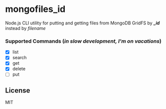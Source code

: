 # mongofiles_id
Node.js CLI utility for putting and getting files from MongoDB GridFS by ***_id*** instead by *filename*  

### Supported Commands (*in slow development, I'm on vacations*)
- [x] list
- [x] search
- [x] get
- [x] delete
- [ ] put

## License
MIT
